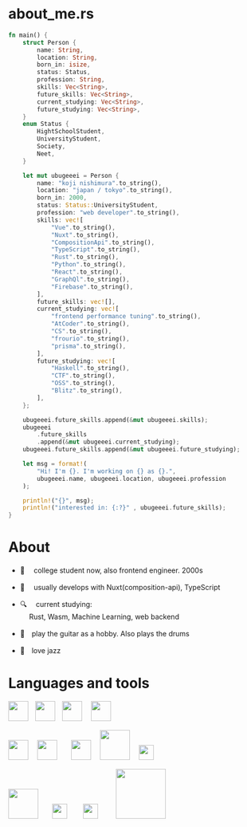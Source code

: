 # about_me.rs
```rust
fn main() {
    struct Person {
        name: String,
        location: String,
        born_in: isize,
        status: Status,
        profession: String,
        skills: Vec<String>,
        future_skills: Vec<String>,
        current_studying: Vec<String>,
        future_studying: Vec<String>,
    }
    enum Status {
        HightSchoolStudent,
        UniversityStudent,
        Society,
        Neet,
    }

    let mut ubugeeei = Person {
        name: "koji nishimura".to_string(),
        location: "japan / tokyo".to_string(),
        born_in: 2000,
        status: Status::UniversityStudent,
        profession: "web developer".to_string(),
        skills: vec![
            "Vue".to_string(),
            "Nuxt".to_string(),
            "CompositionApi".to_string(),
            "TypeScript".to_string(),
            "Rust".to_string(),
            "Python".to_string(),
            "React".to_string(),
            "GraphQl".to_string(),
            "Firebase".to_string(),
        ],
        future_skills: vec![],
        current_studying: vec![
            "frontend performance tuning".to_string(),
            "AtCoder".to_string(),
            "CS".to_string(),
            "frourio".to_string(),
            "prisma".to_string(),
        ],
        future_studying: vec![
            "Haskell".to_string(),
            "CTF".to_string(),
            "OSS".to_string(),
            "Blitz".to_string(),
        ],
    };

    ubugeeei.future_skills.append(&mut ubugeeei.skills);
    ubugeeei
        .future_skills
        .append(&mut ubugeeei.current_studying);
    ubugeeei.future_skills.append(&mut ubugeeei.future_studying);

    let msg = format!(
        "Hi! I'm {}. I'm working on {} as {}.",
        ubugeeei.name, ubugeeei.location, ubugeeei.profession
    );

    println!("{}", msg);
    println!("interested in: {:?}" , ubugeeei.future_skills);
}

```

# About 
-  :pencil: 　college student now,  also frontend engineer. 2000s
-  :muscle: 　usually develops with Nuxt(composition-api), TypeScript  
  
-  :mag: 　current studying:  
        　  Rust, Wasm, Machine Learning, web backend
  
  
- :guitar:　play the guitar as a hobby. Also plays the drums
-  :saxophone:　love jazz
# Languages and tools
<img src="https://cdn.svgporn.com/logos/typescript-icon.svg" width="40px">　<img src="https://cdn.svgporn.com/logos/rust.svg" width="40px">　<img src="https://cdn.svgporn.com/logos/python.svg" width="40px"> 　<img src="https://cdn.svgporn.com/logos/haskell-icon.svg" width="40px">

<img src="https://cdn.svgporn.com/logos/vue.svg" width="40px">　 <img src="https://cdn.svgporn.com/logos/nuxt-icon.svg" width="40px">　　<img src="https://cdn.svgporn.com/logos/react.svg" width="40px">　 <img src="https://cdn.svgporn.com/logos/nextjs.svg" width="60px"> 　<img src="https://cdn.svgporn.com/logos/django-icon.svg" width="30px">

<img src="https://cdn.svgporn.com/logos/aws.svg" width="60px">　　<img src="https://cdn.svgporn.com/logos/firebase.svg" width="30px">　　 <img src="https://cdn.svgporn.com/logos/graphql.svg" width="30px"> 　　 <img src="https://cdn.svgporn.com/logos/docker.svg" width="100px">

